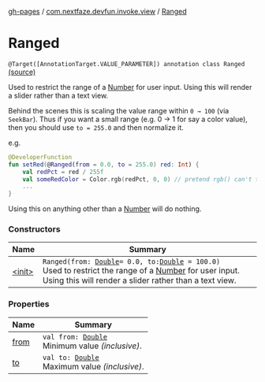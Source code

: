 [gh-pages](../../index.md) / [com.nextfaze.devfun.invoke.view](../index.md) / [Ranged](./index.md)

# Ranged

`@Target([AnnotationTarget.VALUE_PARAMETER]) annotation class Ranged` [(source)](https://github.com/NextFaze/dev-fun/tree/master/devfun-annotations/src/main/java/com/nextfaze/devfun/invoke/view/Ranged.kt#L26)

Used to restrict the range of a [Number](https://kotlinlang.org/api/latest/jvm/stdlib/kotlin/-number/index.html) for user input. Using this will render a slider rather than a text view.

Behind the scenes this is scaling the value range within `0 → 100` (via `SeekBar`).
Thus if you want a small range (e.g. 0 → 1 for say a color value), then you should use `to = 255.0` and then normalize it.

e.g.

``` kotlin
@DeveloperFunction
fun setRed(@Ranged(from = 0.0, to = 255.0) red: Int) {
    val redPct = red / 255f
    val someRedColor = Color.rgb(redPct, 0, 0) // pretend rgb() can't take ints...
    ...
}
```

Using this on anything other than a [Number](https://kotlinlang.org/api/latest/jvm/stdlib/kotlin/-number/index.html) will do nothing.

### Constructors

| Name | Summary |
|---|---|
| [&lt;init&gt;](-init-.md) | `Ranged(from: `[`Double`](https://kotlinlang.org/api/latest/jvm/stdlib/kotlin/-double/index.html)` = 0.0, to: `[`Double`](https://kotlinlang.org/api/latest/jvm/stdlib/kotlin/-double/index.html)` = 100.0)`<br>Used to restrict the range of a [Number](https://kotlinlang.org/api/latest/jvm/stdlib/kotlin/-number/index.html) for user input. Using this will render a slider rather than a text view. |

### Properties

| Name | Summary |
|---|---|
| [from](from.md) | `val from: `[`Double`](https://kotlinlang.org/api/latest/jvm/stdlib/kotlin/-double/index.html)<br>Minimum value *(inclusive)*. |
| [to](to.md) | `val to: `[`Double`](https://kotlinlang.org/api/latest/jvm/stdlib/kotlin/-double/index.html)<br>Maximum value *(inclusive)*. |
